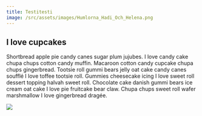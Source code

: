 ```yaml
---
title: Testitesti
image: /src/assets/images/Humlorna_Hadi_Och_Helena.png
---
```

## I love cupcakes

Shortbread apple pie candy canes sugar plum jujubes. I love candy cake chupa chups cotton candy muffin. Macaroon cotton candy cupcake chupa chups gingerbread. Tootsie roll gummi bears jelly oat cake candy canes soufflé I love toffee tootsie roll. Gummies cheesecake icing I love sweet roll dessert topping halvah sweet roll. Chocolate cake danish gummi bears ice cream oat cake I love pie fruitcake bear claw. Chupa chups sweet roll wafer marshmallow I love gingerbread dragée.

![](/media/testimonialimg.jpg)

<p style="text-align: center"><img src="/media/helenaprofil.jpg" alt=""></p>